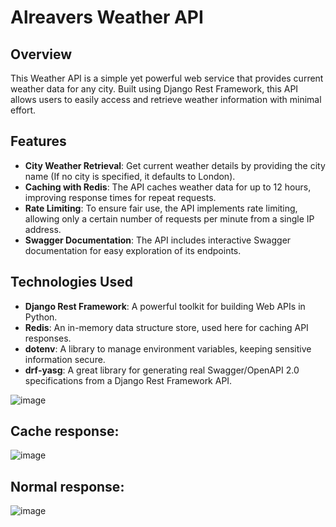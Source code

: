 # Alreavers Weather API

## Overview
This Weather API is a simple yet powerful web service that provides current weather data for any city. Built using Django Rest Framework, this API allows users to easily access and retrieve weather information with minimal effort. 

## Features
- **City Weather Retrieval**: Get current weather details by providing the city name (If no city is specified, it defaults to London).
- **Caching with Redis**: The API caches weather data for up to 12 hours, improving response times for repeat requests.
- **Rate Limiting**: To ensure fair use, the API implements rate limiting, allowing only a certain number of requests per minute from a single IP address.
- **Swagger Documentation**: The API includes interactive Swagger documentation for easy exploration of its endpoints.

## Technologies Used
- **Django Rest Framework**: A powerful toolkit for building Web APIs in Python.
- **Redis**: An in-memory data structure store, used here for caching API responses.
- **dotenv**: A library to manage environment variables, keeping sensitive information secure.
- **drf-yasg**: A great library for generating real Swagger/OpenAPI 2.0 specifications from a Django Rest Framework API.


![image](https://github.com/user-attachments/assets/c802bfe7-00be-4750-979a-2d6349a939e8)

## Cache response:
![image](https://github.com/user-attachments/assets/3541baec-cc65-49f4-bc6e-8f1489d82c07)

## Normal response:
![image](https://github.com/user-attachments/assets/acd9f837-b950-4560-ac5e-eeb982306788)


